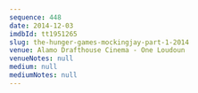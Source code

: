 ```yaml
---
sequence: 448
date: 2014-12-03
imdbId: tt1951265
slug: the-hunger-games-mockingjay-part-1-2014
venue: Alamo Drafthouse Cinema - One Loudoun
venueNotes: null
medium: null
mediumNotes: null
---
```

